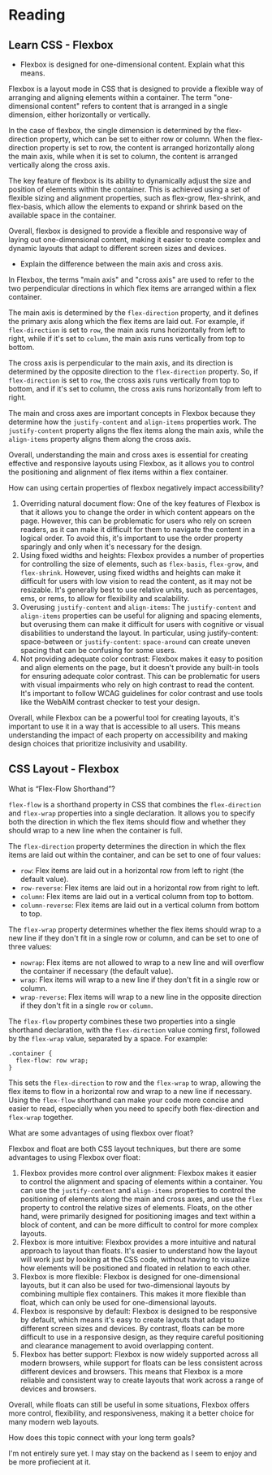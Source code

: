 # Reading

## Learn CSS - Flexbox

- Flexbox is designed for one-dimensional content. Explain what this means.

Flexbox is a layout mode in CSS that is designed to provide a flexible way of arranging and aligning elements within a container. The term "one-dimensional content" refers to content that is arranged in a single dimension, either horizontally or vertically.

In the case of flexbox, the single dimension is determined by the flex-direction property, which can be set to either row or column. When the flex-direction property is set to row, the content is arranged horizontally along the main axis, while when it is set to column, the content is arranged vertically along the cross axis.

The key feature of flexbox is its ability to dynamically adjust the size and position of elements within the container. This is achieved using a set of flexible sizing and alignment properties, such as flex-grow, flex-shrink, and flex-basis, which allow the elements to expand or shrink based on the available space in the container.

Overall, flexbox is designed to provide a flexible and responsive way of laying out one-dimensional content, making it easier to create complex and dynamic layouts that adapt to different screen sizes and devices.

- Explain the difference between the main axis and cross axis.

In Flexbox, the terms "main axis" and "cross axis" are used to refer to the two perpendicular directions in which flex items are arranged within a flex container.

The main axis is determined by the `flex-direction` property, and it defines the primary axis along which the flex items are laid out. For example, if `flex-direction` is set to `row`, the main axis runs horizontally from left to right, while if it's set to `column`, the main axis runs vertically from top to bottom.

The cross axis is perpendicular to the main axis, and its direction is determined by the opposite direction to the `flex-direction` property. So, if `flex-direction` is set to `row`, the cross axis runs vertically from top to bottom, and if it's set to column, the cross axis runs horizontally from left to right.

The main and cross axes are important concepts in Flexbox because they determine how the `justify-content` and `align-items` properties work. The `justify-content` property aligns the flex items along the main axis, while the `align-items` property aligns them along the cross axis.

Overall, understanding the main and cross axes is essential for creating effective and responsive layouts using Flexbox, as it allows you to control the positioning and alignment of flex items within a flex container.

How can using certain properties of flexbox negatively impact accessibility?

1. Overriding natural document flow: One of the key features of Flexbox is that it allows you to change the order in which content appears on the page. However, this can be problematic for users who rely on screen readers, as it can make it difficult for them to navigate the content in a logical order. To avoid this, it's important to use the order property sparingly and only when it's necessary for the design.
2. Using fixed widths and heights: Flexbox provides a number of properties for controlling the size of elements, such as `flex-basis`, `flex-grow`, and `flex-shrink`. However, using fixed widths and heights can make it difficult for users with low vision to read the content, as it may not be resizable. It's generally best to use relative units, such as percentages, ems, or rems, to allow for flexibility and scalability.
3. Overusing `justify-content` and `align-items`: The `justify-content` and `align-items` properties can be useful for aligning and spacing elements, but overusing them can make it difficult for users with cognitive or visual disabilities to understand the layout. In particular, using justify-content: space-between or `justify-content`: `space-around` can create uneven spacing that can be confusing for some users.
4. Not providing adequate color contrast: Flexbox makes it easy to position and align elements on the page, but it doesn't provide any built-in tools for ensuring adequate color contrast. This can be problematic for users with visual impairments who rely on high contrast to read the content. It's important to follow WCAG guidelines for color contrast and use tools like the WebAIM contrast checker to test your design.

Overall, while Flexbox can be a powerful tool for creating layouts, it's important to use it in a way that is accessible to all users. This means understanding the impact of each property on accessibility and making design choices that prioritize inclusivity and usability.

## CSS Layout - Flexbox

What is “Flex-Flow Shorthand”?

`flex-flow` is a shorthand property in CSS that combines the `flex-direction` and `flex-wrap` properties into a single declaration. It allows you to specify both the direction in which the flex items should flow and whether they should wrap to a new line when the container is full.

The `flex-direction` property determines the direction in which the flex items are laid out within the container, and can be set to one of four values:

- `row`: Flex items are laid out in a horizontal row from left to right (the default value).
- `row-reverse`: Flex items are laid out in a horizontal row from right to left.
- `column`: Flex items are laid out in a vertical column from top to bottom.
- `column-reverse`: Flex items are laid out in a vertical column from bottom to top.

The `flex-wrap` property determines whether the flex items should wrap to a new line if they don't fit in a single row or column, and can be set to one of three values:

- `nowrap`: Flex items are not allowed to wrap to a new line and will overflow the container if necessary (the default value).
- `wrap`: Flex items will wrap to a new line if they don't fit in a single row or column.
- `wrap-reverse`: Flex items will wrap to a new line in the opposite direction if they don't fit in a single `row` or `column`.

The `flex-flow` property combines these two properties into a single shorthand declaration, with the `flex-direction` value coming first, followed by the `flex-wrap` value, separated by a space. For example:

    .container {
      flex-flow: row wrap;
    }

This sets the `flex-direction` to row and the `flex-wrap` to wrap, allowing the flex items to flow in a horizontal row and wrap to a new line if necessary. Using the `flex-flow` shorthand can make your code more concise and easier to read, especially when you need to specify both flex-direction and `flex-wrap` together.

What are some advantages of using flexbox over float?

Flexbox and float are both CSS layout techniques, but there are some advantages to using Flexbox over float:

1. Flexbox provides more control over alignment: Flexbox makes it easier to control the alignment and spacing of elements within a container. You can use the `justify-content` and `align-items` properties to control the positioning of elements along the main and cross axes, and use the `flex` property to control the relative sizes of elements. Floats, on the other hand, were primarily designed for positioning images and text within a block of content, and can be more difficult to control for more complex layouts.
2. Flexbox is more intuitive: Flexbox provides a more intuitive and natural approach to layout than floats. It's easier to understand how the layout will work just by looking at the CSS code, without having to visualize how elements will be positioned and floated in relation to each other.
3. Flexbox is more flexible: Flexbox is designed for one-dimensional layouts, but it can also be used for two-dimensional layouts by combining multiple flex containers. This makes it more flexible than float, which can only be used for one-dimensional layouts.
4. Flexbox is responsive by default: Flexbox is designed to be responsive by default, which means it's easy to create layouts that adapt to different screen sizes and devices. By contrast, floats can be more difficult to use in a responsive design, as they require careful positioning and clearance management to avoid overlapping content.
5. Flexbox has better support: Flexbox is now widely supported across all modern browsers, while support for floats can be less consistent across different devices and browsers. This means that Flexbox is a more reliable and consistent way to create layouts that work across a range of devices and browsers.

Overall, while floats can still be useful in some situations, Flexbox offers more control, flexibility, and responsiveness, making it a better choice for many modern web layouts.

How does this topic connect with your long term goals?

I'm not entirely sure yet. I may stay on the backend as I seem to enjoy and be more profiecient at it.
